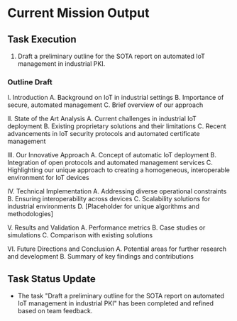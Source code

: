 # Current Mission Output

## Task Execution
1. Draft a preliminary outline for the SOTA report on automated IoT management in industrial PKI.

### Outline Draft
I. Introduction
   A. Background on IoT in industrial settings
   B. Importance of secure, automated management
   C. Brief overview of our approach

II. State of the Art Analysis
    A. Current challenges in industrial IoT deployment
    B. Existing proprietary solutions and their limitations
    C. Recent advancements in IoT security protocols and automated certificate management

III. Our Innovative Approach
     A. Concept of automatic IoT deployment
     B. Integration of open protocols and automated management services
     C. Highlighting our unique approach to creating a homogeneous, interoperable environment for IoT devices

IV. Technical Implementation
    A. Addressing diverse operational constraints
    B. Ensuring interoperability across devices
    C. Scalability solutions for industrial environments
    D. [Placeholder for unique algorithms and methodologies]

V. Results and Validation
   A. Performance metrics
   B. Case studies or simulations
   C. Comparison with existing solutions

VI. Future Directions and Conclusion
   A. Potential areas for further research and development
   B. Summary of key findings and contributions

## Task Status Update
- The task "Draft a preliminary outline for the SOTA report on automated IoT management in industrial PKI" has been completed and refined based on team feedback.
